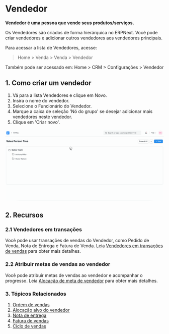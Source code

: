 # Vendedor



**Vendedor é uma pessoa que vende seus produtos/serviços.**


Os Vendedores são criados de forma hierárquica no ERPNext. Você pode criar vendedores e adicionar outros vendedores aos vendedores principais.


Para acessar a lista de Vendedores, acesse:
> Home > Venda > Venda > Vendedor


Também pode ser acessado em:
Home > CRM > Configurações > Vendedor


## 1. Como criar um vendedor


1. Vá para a lista Vendedores e clique em Novo.
2. Insira o nome do vendedor.
3. Selecione o Funcionário do Vendedor.
4. Marque a caixa de seleção 'Nó do grupo' se desejar adicionar mais vendedores neste vendedor.
5. Clique em 'Criar novo'.


![Árvore do vendedor](/files/sales-person-tree.gif)


## 2. Recursos


### 2.1 Vendedores em transações


Você pode usar transações de vendas do Vendedor, como Pedido de Venda, Nota de Entrega e Fatura de Venda.
Leia [Vendedores em transações de vendas](/docs/pt/selling/articles/sales-persons-in-the-sales-transactions) para obter mais detalhes.


### 2.2 Atribuir metas de vendas ao vendedor


Você pode atribuir metas de vendas ao vendedor e acompanhar o progresso. Leia [Alocação de meta de vendedor](/docs/pt/selling/sales-person-target-allocation) para obter mais detalhes.


### 3. Tópicos Relacionados


1. [Ordem de vendas](/docs/pt/selling/sales-order)
2. [Alocação alvo do vendedor](/docs/pt/selling/sales-person-target-allocation)
3. [Nota de entrega](/docs/pt/stock/delivery-note)
4. [Fatura de vendas](/docs/pt/accounts/sales-invoice)
5. [Ciclo de vendas](https://docs.erpnext.com/docs/v13/user/videos/learn/sales-cycle.html)



